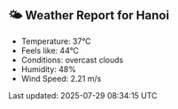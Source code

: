 <!-- WEATHER-START -->
## 🌤 Weather Report for Hanoi

- Temperature: 37°C
- Feels like: 44°C
- Conditions: overcast clouds
- Humidity: 48%
- Wind Speed: 2.21 m/s

Last updated: 2025-07-29 08:34:15 UTC
<!-- WEATHER-END -->
